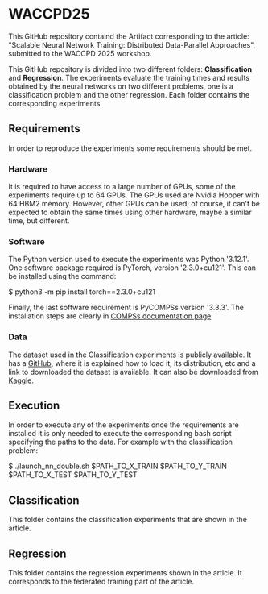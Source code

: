 # WACCPD25
This GitHub repository containd the Artifact corresponding to the article: "Scalable Neural Network Training: Distributed Data-Parallel Approaches", submitted to the WACCPD 2025 workshop.

This GitHub repository is divided into two different folders: **Classification** and **Regression**. The experiments evaluate the training times and results obtained by the neural networks on two different problems, one is a classification problem and the other regression. Each folder contains the corresponding experiments.

## Requirements

In order to reproduce the experiments some requirements should be met.

### Hardware

It is required to have access to a large number of GPUs, some of the experiments require up to 64 GPUs. The GPUs used are Nvidia Hopper with 64 HBM2 memory. However, other GPUs can be used; of course, it can't be expected to obtain the same times using other hardware, maybe a similar time, but different.

### Software

The Python version used to execute the experiments was Python '3.12.1'. One software package required is PyTorch, version '2.3.0+cu121'. This can be installed using the command:

$ python3 -m pip install torch==2.3.0+cu121

Finally, the last software requirement is PyCOMPSs version '3.3.3'. The installation steps are clearly in [COMPSs documentation page](https://compss-doc.readthedocs.io/en/stable/Sections/01_Installation.html)

### Data

The dataset used in the Classification experiments is publicly available. It has a [GitHub](https://github.com/BayesWatch/cinic-10), where it is explained how to load it, its distribution, etc and a link to downloaded the dataset is available. It can also be downloaded from [Kaggle](https://www.kaggle.com/datasets/mengcius/cinic10/data).

## Execution

In order to execute any of the experiments once the requirements are installed it is only needed to execute the corresponding bash script specifying the paths to the data. For example with the classification problem:

$ ./launch_nn_double.sh $PATH_TO_X_TRAIN $PATH_TO_Y_TRAIN $PATH_TO_X_TEST $PATH_TO_Y_TEST

## Classification

This folder contains the classification experiments that are shown in the article.

## Regression

This folder contains the regression experiments shown in the article. It corresponds to the federated training part of the article.

